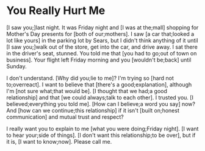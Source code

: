 # You Really Hurt Me

[I saw you;]last night. It was Friday night and [I was at the;mall] shopping for Mother's Day presents for [both of our;mothers]. I saw [a car that;looked a lot like yours] in the parking lot by Sears, but I didn't think anything of it until [I saw you;]walk out of the store, get into the car, and drive away. I sat there in the driver's seat, stunned. You told me that [you had to go;out of town on business]. Your flight left Friday morning and you [wouldn't be;back] until Sunday.

I don't understand. [Why did you;lie to me]? I'm trying so [hard not to;overreact]. I want to believe that [there's a good;explanation], although I'm [not sure what;that would be]. [I thought that we had;a good relationship] and that [we could always;talk to each other]. I trusted you. [I believed;everything you told me]. [How can I believe;a word you say] now? And [how can we continue;this relationship] if it isn't [built on;honest communication] and mutual trust and respect?

I really want you to explain to me [what you were doing;Friday night]. [I want to hear your;side of things]. [I don't want this relationship;to be over], but if it is, [I want to know;now]. Please call me.
